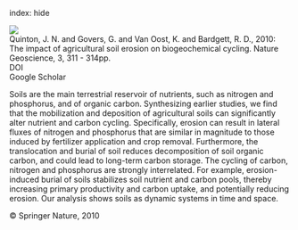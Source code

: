 index: hide

<div class="Citation">
    <div class="Citation-thumb CitationThumb-linked"  data-href="https://doi.org/10.1038/ngeo838">
      <img src="https://static.claimspace.cloud/climate-study-static/refs/thumbs/6/Quinton_et_al_2010-thumb.png" />
    </div>

  <div class="Citation-body">
    <div class="Citation-text">Quinton, J. N. and Govers, G. and Van Oost, K. and Bardgett, R. D., 2010: The impact of agricultural soil erosion on biogeochemical cycling. <span class="Article-journal">Nature Geoscience, </span><span class="Article-volume">3, </span>311 - 314pp.</div>
    <div class="Citation-links">
      <div class="CitationLink" data-href="https://doi.org/10.1038/ngeo838">
        <div class="CitationLink-icon CitationLink-Doi"></div>
        <div class="CitationLink-text">DOI</div>
      </div>
      <div class="CitationLink" data-href="https://scholar.google.com/scholar?q=10.1038/ngeo838">
        <div class="CitationLink-icon CitationLink-Scholar"></div>
        <div class="CitationLink-text">Google Scholar</div>
      </div>
    </div>
  </div>
</div>

Soils are the main terrestrial reservoir of nutrients, such as nitrogen and phosphorus, and of organic carbon. Synthesizing earlier studies, we find that the mobilization and deposition of agricultural soils can significantly alter nutrient and carbon cycling. Specifically, erosion can result in lateral fluxes of nitrogen and phosphorus that are similar in magnitude to those induced by fertilizer application and crop removal. Furthermore, the translocation and burial of soil reduces decomposition of soil organic carbon, and could lead to long-term carbon storage. The cycling of carbon, nitrogen and phosphorus are strongly interrelated. For example, erosion-induced burial of soils stabilizes soil nutrient and carbon pools, thereby increasing primary productivity and carbon uptake, and potentially reducing erosion. Our analysis shows soils as dynamic systems in time and space.

<div class="Citation-copy">
&copy; Springer Nature, 2010
</div>